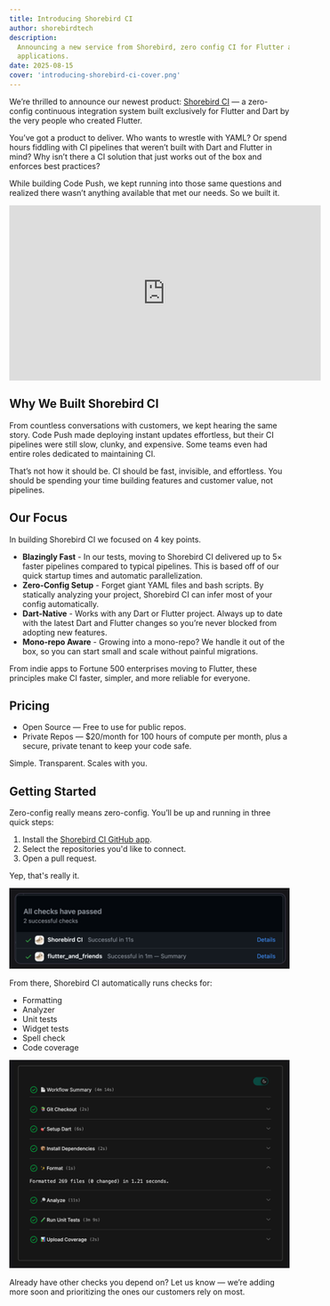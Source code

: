 ```yaml
---
title: Introducing Shorebird CI
author: shorebirdtech
description:
  Announcing a new service from Shorebird, zero config CI for Flutter and Dart
  applications.
date: 2025-08-15
cover: 'introducing-shorebird-ci-cover.png'
---
```


We’re thrilled to announce our newest product:
[Shorebird CI](https://ci.shorebird.dev) — a zero-config continuous integration
system built exclusively for Flutter and Dart by the very people who created
Flutter.

You’ve got a product to deliver. Who wants to wrestle with YAML? Or spend hours
fiddling with CI pipelines that weren’t built with Dart and Flutter in mind? Why
isn’t there a CI solution that just works out of the box and enforces best
practices?

While building Code Push, we kept running into those same questions and realized
there wasn’t anything available that met our needs. So we built it.

<iframe width="560" height="315" src="https://www.youtube.com/embed/ZMMV418Dt80?si=Ec4cphd4vm1WFBEI" style="display:block;margin: 0 auto;" title="YouTube video player" frameborder="0" allow="accelerometer; autoplay; clipboard-write; encrypted-media; gyroscope; picture-in-picture; web-share" referrerpolicy="strict-origin-when-cross-origin" allowfullscreen></iframe>

## Why We Built Shorebird CI

From countless conversations with customers, we kept hearing the same story.
Code Push made deploying instant updates effortless, but their CI pipelines were
still slow, clunky, and expensive. Some teams even had entire roles dedicated to
maintaining CI.

That’s not how it should be. CI should be fast, invisible, and effortless. You
should be spending your time building features and customer value, not
pipelines.

## Our Focus

In building Shorebird CI we focused on 4 key points.

- **Blazingly Fast** - In our tests, moving to Shorebird CI delivered up to 5×
  faster pipelines compared to typical pipelines. This is based off of our quick
  startup times and automatic parallelization.
- **Zero-Config Setup** - Forget giant YAML files and bash scripts. By
  statically analyzing your project, Shorebird CI can infer most of your config
  automatically.
- **Dart-Native** - Works with any Dart or Flutter project. Always up to date
  with the latest Dart and Flutter changes so you’re never blocked from adopting
  new features.
- **Mono-repo Aware** - Growing into a mono-repo? We handle it out of the box,
  so you can start small and scale without painful migrations.

From indie apps to Fortune 500 enterprises moving to Flutter, these principles
make CI faster, simpler, and more reliable for everyone.

## Pricing

- Open Source — Free to use for public repos.
- Private Repos — $20/month for 100 hours of compute per month, plus a secure,
  private tenant to keep your code safe.

Simple. Transparent. Scales with you.

## Getting Started

Zero-config really means zero-config. You’ll be up and running in three quick
steps:

1. Install the [Shorebird CI GitHub app](https://github.com/apps/shorebird-ci).
2. Select the repositories you'd like to connect.
3. Open a pull request.

Yep, that's really it.

![Showing Shorebird CI in GitHub Checks in a PR](../../assets/blog/introducing-shorebird-ci/shorebird_ci_in_github_checks.png)

From there, Shorebird CI automatically runs checks for:

- Formatting
- Analyzer
- Unit tests
- Widget tests
- Spell check
- Code coverage

![Output of Shorebird CI](../../assets/blog/introducing-shorebird-ci/shorebird_ci_output.png)

Already have other checks you depend on? Let us know — we’re adding more soon
and prioritizing the ones our customers rely on most.
